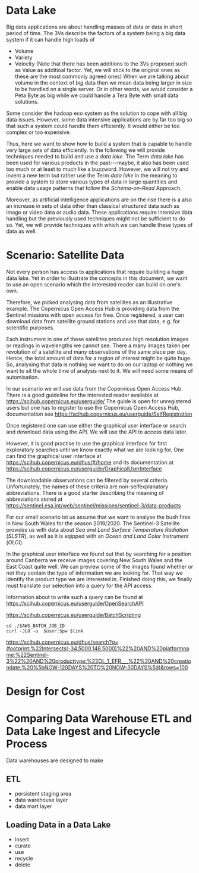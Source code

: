 # Data Lake

Big data applications are about handling masses of data or data in short period
of time.
The 3Vs describe the factors of a system being a big data system if it can
handle high loads of
* Volume
* Variety
* Velocity
(Note that there has been additions to the 3Vs proposed such as Value as
  additioal factor. Yet, we will stick to the original ones as these are
  the most commonly agreed ones)
When we are talking about volume in the context of *big* data then we mean data
being larger in size to be handled on a single server. Or in other words,
we would consider a Peta Byte as big while we could handle a Tera Byte with
small data solutions.

Some consider the hadoop eco system as the solution to cope with all big data
issues. However, some data intensive applications are by far too big so that
such a system could handle them efficiently. It would either be too complex or
too expensive.

Thus, here we want to show how to build a system that is capable to handle
very large sets of data efficiently. In the following we will provide
techniques needed to build and use a *data lake*. The Term *data lake* has
been used for various products in the past---maybe, it also has been used too
much or at least to much like a buzzword. However, we will not try and invent
a new term but rather use the Term *data lake* in the meaning to provide
a system to store various types of data in large quantities and enable
data usage patterns that follow the *Schema-on-Read* Approach.

Moreover, as artificial intelligence applications are on the rise there is
a also an increase in sets of data other than classical structured data such
as image or video data or audio data. These applications require intensive
data handling but the previously used techniques might not be sufficient to do
so. Yet, we will provide techniques with which we can handle these types of
data as well.

# Scenario: Satellite Data

Not every person has access to applications that require building a huge
data lake. Yet in order to illustrate the concepts in this document, we want
to use an open scenario which the interested reader can build on one's own.

Therefore, we picked analysing data from satellites as an illustrative example.
The Copernicus Open Access Hub is providing data from the Sentinel missions
with open access for free. Once registered, a user can download data from
satellite ground stations and use that data, e.g. for scientific purposes.

Each instrument in one of these satellites produces high resolution images or
readings in wavelengths we cannot see. There a many images taken per revolution
of a satellite and many observations of the same place per day. Hence, the
total amount of data for a region of interest might be quite huge. So, analysing
that data is nothing we want to do on our laptop or nothing we want to sit the
whole time of analysis next to it. We will need some means of automisation.

In our scenario we will use data from the Copernicus Open Access Hub.
There is a good guideline for the interested reader available at
https://scihub.copernicus.eu/userguide/
The guide is open for unregistered users but one has to register to use
the Copernicus Open Access Hub, documentation
see https://scihub.copernicus.eu/userguide/SelfRegistration

Once registered one can use either the graphical user interface or search and
download data using the API. We will use the API to access data later.

However, it is good practise to use the graphical interface for first
exploratory searches until we know exactly what we are looking for.
One can find the graphical user interface at https://scihub.copernicus.eu/dhus/#/home
and its documentation at https://scihub.copernicus.eu/userguide/GraphicalUserInterface

The downloadable observations can be filtered by several criteria. Unfortunately,
the names of these criteria are non-selfexplanatory abbreviations. There is
a good starter describing the meaning of abbreviations stored at
https://sentinel.esa.int/web/sentinel/missions/sentinel-3/data-products

For our small scenario let us assume that we want to analyse the bush fires
in New South Wales for the season 2019/2020. The Sentinel-3 Satellite provides
us with data about *Sea and Land Surface Temperature Radiation* (*SLSTR*), as
well as it is eqipped with an *Ocean and Land Color Instrument* (*OLCI*).

In the graphical user interface we found out that by searching for a position
around Canberra we receive images covering New South Wales and the East Coast
quite well. We can preview some of the images found whether or not they
contain the type of information we are looking for. That way we identify the
product type we are interested in. Finished doing this, we finally must
translate our selection into a query for the API access.

Information about to write such a query can be found at https://scihub.copernicus.eu/userguide/OpenSearchAPI

https://scihub.copernicus.eu/userguide/BatchScripting

```
cd ./$AWS_BATCH_JOB_ID
curl -JLO -u  $user:$pw $link
```


https://scihub.copernicus.eu/dhus/search?q=(footprint:%22Intersects(-34.5000,148.5000)%22%20AND%20platformname:%22Sentinel-3%22%20AND%20producttype:%22OL_1_EFR___%22%20AND%20creationdate:%20%5bNOW-120DAYS%20TO%20NOW-30DAYS%5d)&rows=100

# Design for Cost

# Comparing Data Warehouse ETL and Data Lake Ingest and Lifecycle Process

Data warehouses are designed to make


## ETL
* persistent staging area
* data warehouse layer
* data mart layer

## Loading Data in a Data Lake
* insert
* curate
* use
* recycle
* delete
